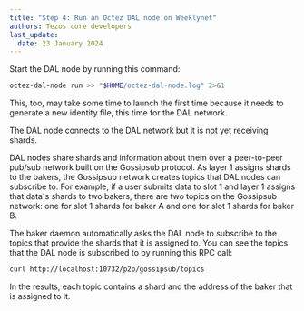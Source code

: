 ```yaml
---
title: "Step 4: Run an Octez DAL node on Weeklynet"
authors: Tezos core developers
last_update:
  date: 23 January 2024
---
```


Start the DAL node by running this command:

```bash
octez-dal-node run >> "$HOME/octez-dal-node.log" 2>&1
```

This, too, may take some time to launch the first time because it needs to generate a new identity file, this time for the DAL network.

The DAL node connects to the DAL network but it is not yet receiving shards.

DAL nodes share shards and information about them over a peer-to-peer pub/sub network built on the Gossipsub protocol.
As layer 1 assigns shards to the bakers, the Gossipsub network creates topics that DAL nodes can subscribe to.
For example, if a user submits data to slot 1 and layer 1 assigns that data's shards to two bakers, there are two topics on the Gossipsub network: one for slot 1 shards for baker A and one for slot 1 shards for baker B.

The baker daemon automatically asks the DAL node to subscribe to the topics that provide the shards that it is assigned to.
You can see the topics that the DAL node is subscribed to by running this RPC call:

```bash
curl http://localhost:10732/p2p/gossipsub/topics
```

In the results, each topic contains a shard and the address of the baker that is assigned to it.
